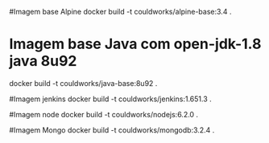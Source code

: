 #Imagem base Alpine
docker build -t couldworks/alpine-base:3.4 .

# Imagem base Java com open-jdk-1.8 java 8u92
docker build -t couldworks/java-base:8u92 .

#Imagem jenkins
docker build -t couldworks/jenkins:1.651.3 .

#Imagem node
docker build -t couldworks/nodejs:6.2.0 .

#Imagem Mongo
docker build -t couldworks/mongodb:3.2.4 .
